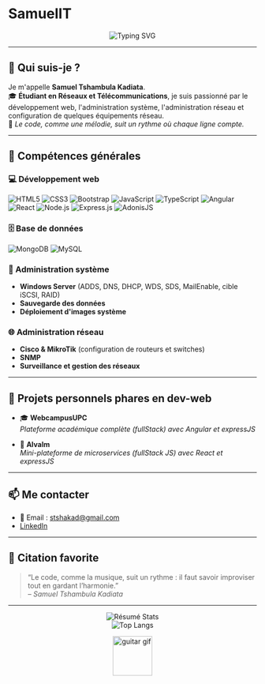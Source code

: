 # SamuelIT
<!-- Banner animé -->
<p align="center">
  <img src="https://readme-typing-svg.herokuapp.com?font=Fira+Code&size=26&pause=1000&color=F78C6C&center=true&vCenter=true&width=600&lines=Bienvenue+sur+le+profil+de+!;Samuel+Tshambula+!;Développeur+passionné+%F0%9F%92%BB+et+créatif+%F0%9F%8E%B8" alt="Typing SVG" />
</p>

---

## 👋 Qui suis-je ?

Je m'appelle **Samuel Tshambula Kadiata**.  
🎓 **Étudiant en Réseaux et Télécommunications**, je suis passionné par le développement web, l'administration système, l'administration réseau et configuration de quelques équipements réseau.  
🎸 *Le code, comme une mélodie, suit un rythme où chaque ligne compte.*

---

## 🎯 Compétences générales

### 💻 Développement web
![HTML5](https://img.shields.io/badge/HTML5-E34F26?style=for-the-badge&logo=html5&logoColor=white)
![CSS3](https://img.shields.io/badge/CSS3-1572B6?style=for-the-badge&logo=css3&logoColor=white)
![Bootstrap](https://img.shields.io/badge/Bootstrap-7952B3?style=for-the-badge&logo=bootstrap&logoColor=white)
![JavaScript](https://img.shields.io/badge/JavaScript-F7DF1E?style=for-the-badge&logo=javascript&logoColor=black)
![TypeScript](https://img.shields.io/badge/TypeScript-007ACC?style=for-the-badge&logo=typescript&logoColor=white)
![Angular](https://img.shields.io/badge/Angular-DD0031?style=for-the-badge&logo=angular&logoColor=white)
![React](https://img.shields.io/badge/React-20232A?style=for-the-badge&logo=react&logoColor=61DAFB)
![Node.js](https://img.shields.io/badge/Node.js-339933?style=for-the-badge&logo=node-dot-js&logoColor=white)
![Express.js](https://img.shields.io/badge/Express.js-000000?style=for-the-badge&logo=express&logoColor=white)
![AdonisJS](https://img.shields.io/badge/AdonisJS-220052?style=for-the-badge&logo=adonisjs&logoColor=white)

### 🗄️ Base de données
![MongoDB](https://img.shields.io/badge/MongoDB-47A248?style=for-the-badge&logo=mongodb&logoColor=white)
![MySQL](https://img.shields.io/badge/MySQL-4479A1?style=for-the-badge&logo=mysql&logoColor=white)

### 🧩 Administration système
- **Windows Server** (ADDS, DNS, DHCP, WDS, SDS, MailEnable, cible iSCSI, RAID)
- **Sauvegarde des données**
- **Déploiement d'images système**

### 🌐 Administration réseau
- **Cisco & MikroTik** (configuration de routeurs et switches)
- **SNMP**
- **Surveillance et gestion des réseaux**

---

## 🌟 Projets personnels phares en dev-web

- 🎓 **WebcampusUPC**  
  *Plateforme académique complète (fullStack) avec Angular et expressJS*

- 💼 **Alvalm**  
  *Mini-plateforme de microservices (fullStack JS) avec React et expressJS*

---

## 📫 Me contacter

- 📧 Email : [stshakad@gmail.com](mailto:stshakad@gmail.com)  
- [LinkedIn](https://www.linkedin.com/in/samuel-tshambula-kadiata/)

---

## 🎸 Citation favorite

> “Le code, comme la musique, suit un rythme : il faut savoir improviser tout en gardant l’harmonie.”  
> *– Samuel Tshambula Kadiata*

---

<!-- Stats et touche finale -->
<p align="center">
  <img src="https://github-profile-summary-cards.vercel.app/api/cards/profile-details?username=Samuel-Tshambula&theme=vue" alt="Résumé Stats"/>
  <br>
  <img src="https://github-readme-stats.vercel.app/api/top-langs/?username=Samuel-Tshambula&layout=compact&langs_count=8&theme=vue" alt="Top Langs"/>
</p>

<p align="center">
  <img src="https://media.giphy.com/media/13ZHjidRzoi7n2/giphy.gif" width="80" alt="guitar gif"/>
</p>
